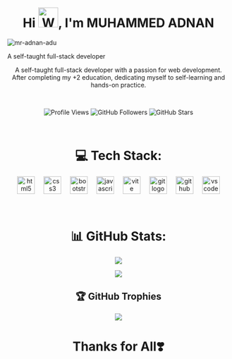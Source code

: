 <h1 align="center">Hi <img src="https://raw.githubusercontent.com/nixin72/nixin72/master/wave.gif" 
         alt="Waving hand animated gif"
         height="45"
         width="45" />, I'm MUHAMMED ADNAN</h1>

<img src="https://komarev.com/ghpvc/?username=mr-adnan-adu&label=Profile%20views&color=0e75b6&style=flat" alt="mr-adnan-adu" /> 

A self-taught full-stack developer


<p align="center">
    A self-taught full-stack developer with a passion for web development. After completing my +2 education, dedicating myself to self-learning and hands-on practice.
</p>

<br />

<div align="center">

![Profile Views](https://komarev.com/ghpvc/?username=mr-adnan-adu&color=brightgreen)
![GitHub Followers](https://img.shields.io/github/followers/mr-adnan-adu?style=social)
![GitHub Stars](https://img.shields.io/github/stars/mr-adnan-adu?style=social)

</div>

<br />

<h1 align="center">
    💻 Tech Stack:
</h1>

<div align="center">
  <img src="https://cdn.jsdelivr.net/gh/devicons/devicon/icons/html5/html5-original.svg" height="40" alt="html5 logo"  />
  <img width="12" />
  <img src="https://cdn.jsdelivr.net/gh/devicons/devicon/icons/css3/css3-original.svg" height="40" alt="css3 logo"  />
  <img width="12" />
  <img src="https://cdn.simpleicons.org/bootstrap/7952B3" height="40" alt="bootstrap logo"  />
  <img width="12" />
  <img src="https://skillicons.dev/icons?i=js" height="40" alt="javascript logo"  />
  <img width="12" />
  <img src="https://skillicons.dev/icons?i=vite" height="40" alt="vite logo"  />
  <img width="12" />
  <img src="https://cdn.jsdelivr.net/gh/devicons/devicon/icons/git/git-original.svg" height="40" alt="git logo"  />
  <img width="12" />
  <img src="https://cdn.jsdelivr.net/gh/devicons/devicon/icons/github/github-original.svg" height="40" alt="github logo"  />
  <img width="12" />
  <img src="https://cdn.jsdelivr.net/gh/devicons/devicon/icons/vscode/vscode-original.svg" height="40" alt="vscode logo"  />
</div>

<br/>
<br/>

<div align="center">

# 📊 GitHub Stats:

![](https://github-readme-stats.vercel.app/api?username=mr-adnan-adu&theme=vue-dark&hide_border=false&include_all_commits=true&count_private=true)

![](https://github-readme-stats.vercel.app/api/top-langs/?username=mr-adnan-adu&theme=vue-dark&hide_border=false&include_all_commits=true&count_private=true&layout=compact)

## 🏆 GitHub Trophies
![](https://github-profile-trophy.vercel.app/?username=mr-adnan-adu&theme=radical&no-frame=false&no-bg=true&margin-w=4)

<!-- ### 🔝 Top Contributed Repo
![](https://github-contributor-stats.vercel.app/api?username=mr-adnan-adu&limit=2&theme=dark&combine_all_yearly_contributions=true) -->

# Thanks for All❣️

</div>
